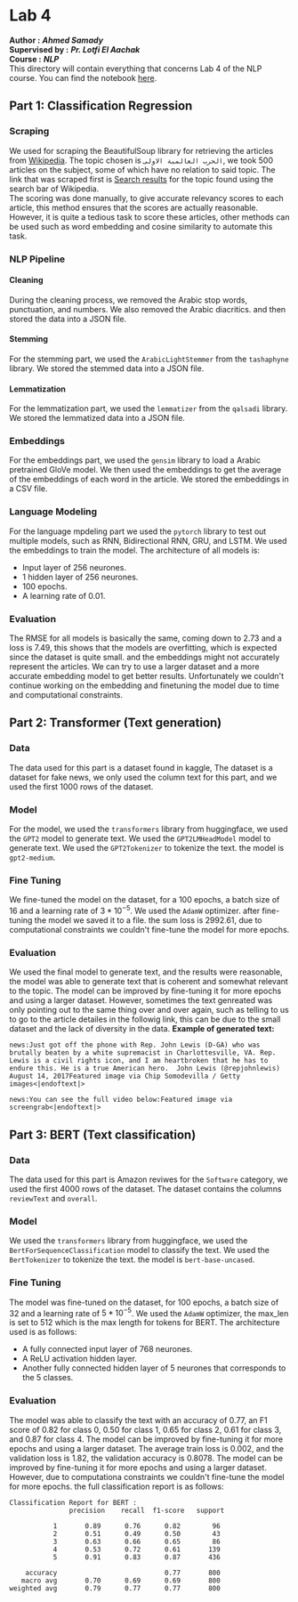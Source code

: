 # Lab 4
**Author :** ***Ahmed Samady***\
**Supervised by :** ***Pr. Lotfi El Aachak***\
**Course :** ***NLP***\
This directory will contain everything that concerns Lab 4 of the NLP course.
You can find the notebook [here](https://github.com/Samashi47/NLP_Labs/blob/main/Lab4/lab4.ipynb).
## Part 1: Classification Regression
### Scraping
We used for scraping the BeautifulSoup library for retrieving the articles from [Wikipedia](https://ar.wikipedia.org/). The topic chosen is `الحرب العالمية الاولى`, we took 500 articles on the subject, some of which have no relation to said topic. The link that was scraped first is [Search results](https://ar.wikipedia.org/w/index.php?limit=500&offset=0&profile=default&search=%D8%A7%D9%84%D8%AD%D8%B1%D8%A8+%D8%A7%D9%84%D8%B9%D8%A7%D9%84%D9%85%D9%8A%D8%A9+%D8%A7%D9%84%D8%A3%D9%88%D9%84%D9%89&title=%D8%AE%D8%A7%D8%B5:%D8%A8%D8%AD%D8%AB&ns0=1) for the topic found using the search bar of Wikipedia.\
The scoring was done manually, to give accurate relevancy scores to each article, this method ensures that the scores are actually reasonable. However, it is quite a tedious task to score these articles, other methods can be used such as word embedding and cosine similarity to automate this task.
### NLP Pipeline
#### Cleaning
During the cleaning process, we removed the Arabic stop words, punctuation, and numbers. We also removed the Arabic diacritics. and then stored the data into a JSON file.
#### Stemming
For the stemming part, we used the `ArabicLightStemmer` from the `tashaphyne` library. We stored the stemmed data into a JSON file.
#### Lemmatization
For the lemmatization part, we used the `lemmatizer` from the `qalsadi` library. We stored the lemmatized data into a JSON file.
### Embeddings
For the embeddings part, we used the `gensim` library to load a Arabic pretrained GloVe model. We then used the embeddings to get the average of the embeddings of each word in the article. We stored the embeddings in a CSV file.
### Language Modeling
For the language mpdeling part we used the `pytorch` library to test out multiple models, such as RNN, Bidirectional RNN, GRU, and LSTM. We used the embeddings to train the model.
The architecture of all models is:
- Input layer of 256 neurones.
- 1 hidden layer of 256 neurones.
- 100 epochs.
- A learning rate of 0.01.
### Evaluation
The RMSE for all models is basically the same, coming down to 2.73 and a loss is 7.49, this shows that the models are overfitting, which is expected since the dataset is quite small. and the embeddings might not accurately represent the articles. We can try to use a larger dataset and a more accurate embedding model to get better results. Unfortunately we couldn't continue working on the embedding and finetuning the model due to time and computational constraints.
## Part 2: Transformer (Text generation)
### Data
The data used for this part is a dataset found in kaggle, The dataset is a dataset for fake news, we only used the column text for this part, and we used the first 1000 rows of the dataset.
### Model
For the model, we used the `transformers` library from huggingface, we used the `GPT2` model to generate text. We used the `GPT2LMHeadModel` model to generate text. We used the `GPT2Tokenizer` to tokenize the text. the model is `gpt2-medium`.
### Fine Tuning
We fine-tuned the model on the dataset, for a 100 epochs, a batch size of 16 and a learning rate of $3*10^{-5}$. We used the `AdamW` optimizer. after fine-tuning the model we saved it to a file. the sum loss is 2992.61, due to computational constraints we couldn't fine-tune the model for more epochs.
### Evaluation
We used the final model to generate text, and the results were reasonable, the model was able to generate text that is coherent and somewhat relevant to the topic. The model can be improved by fine-tuning it for more epochs and using a larger dataset. However, sometimes the text genreated was only pointing out to the same thing over and over again, such as telling to us to go to the article detailes in the followig link, this can be due to the small dataset and the lack of diversity in the data.
**Example of generated text:**
```text
news:Just got off the phone with Rep. John Lewis (D-GA) who was brutally beaten by a white supremacist in Charlottesville, VA. Rep. Lewis is a civil rights icon, and I am heartbroken that he has to endure this. He is a true American hero.  John Lewis (@repjohnlewis) August 14, 2017Featured image via Chip Somodevilla / Getty images<|endoftext|> 

news:You can see the full video below:Featured image via screengrab<|endoftext|> 
```
## Part 3: BERT (Text classification)
### Data
The data used for this part is Amazon reviwes for the `Software` category, we used the first 4000 rows of the dataset. The dataset contains the columns `reviewText` and `overall`.
### Model
We used the `transformers` library from huggingface, we used the `BertForSequenceClassification` model to classify the text. We used the `BertTokenizer` to tokenize the text. the model is `bert-base-uncased`.
### Fine Tuning
The model was fine-tuned on the dataset, for 100 epochs, a batch size of 32 and a learning rate of $5*10^{-5}$. We used the `AdamW` optimizer, the max_len is set to 512 which is the max length for tokens for BERT. The architecture used is as follows:
- A fully connected input layer of 768 neurones.
- A ReLU activation hidden layer.
- Another fully connected hidden layer of 5 neurones that corresponds to the 5 classes.
### Evaluation
The model was able to classify the text with an accuracy of 0.77, an F1 score of 0.82 for class 0, 0.50 for class 1, 0.65 for class 2, 0.61 for class 3, and 0.87 for class 4. The model can be improved by fine-tuning it for more epochs and using a larger dataset. The average train loss is 0.002, and the validation loss is 1.82, the validation accuracy is 0.8078. The model can be improved by fine-tuning it for more epochs and using a larger dataset. However, due to computationa constraints we couldn't fine-tune the model for more epochs.
the full classification report is as follows:
```text
Classification Report for BERT :
               precision    recall  f1-score   support

           1       0.89      0.76      0.82        96
           2       0.51      0.49      0.50        43
           3       0.63      0.66      0.65        86
           4       0.53      0.72      0.61       139
           5       0.91      0.83      0.87       436

    accuracy                           0.77       800
   macro avg       0.70      0.69      0.69       800
weighted avg       0.79      0.77      0.77       800
```